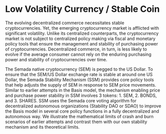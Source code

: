 # Low Volatility Currency / Stable Coin

The evolving decentralized commerce necessitates stable cryptocurrencies. Yet, the emerging cryptocurrency market is afflicted with significant volatility. Unlike its centralized counterparts, the cryptocurrency market is not subject to centralized policy making via fiscal and monetary policy tools that ensure the management and stability of purchasing power of cryptocurrencies. Decentralized commerce, in turn, is less likely to evolve if the average consumer cannot rely on the enduring purchasing power and stability of cryptocurrencies over time.  

The Semada native cryptocurrency \(SEM\) is pegged to the US Dollar.  To ensure that the SEM/US Dollar exchange rate is stable at around one US Dollar, the Semada Stability Mechanism \(SSM\) provides core policy tools that help adjusts the supply of SEM in response to  SEM price movements. Similar to earlier attempts in the Basis model, the mechanism enabling price and purchase power stability in SSM involves 3 tokens: 1. SEM, 2. BONDS, and 3. SHARES. SSM uses the Semada core voting algorithm for decentralized autonomous organizations \(Stability DAO or SDAO\) to improve the Basis model in several core policy functions in a fully decentralized and autonomous way. We illustrate the mathematical limits of crash and burn scenarios of earlier attempts and contrast them with our own stability mechanism and its theoretical limits.    


